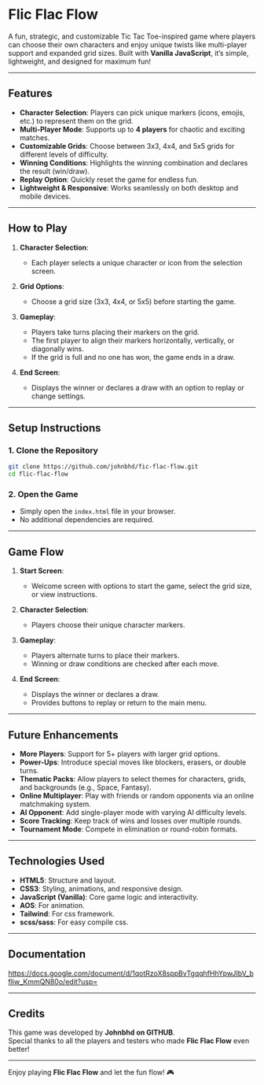 # **Flic Flac Flow**

A fun, strategic, and customizable Tic Tac Toe-inspired game where players can choose their own characters and enjoy unique twists like multi-player support and expanded grid sizes. Built with **Vanilla JavaScript**, it’s simple, lightweight, and designed for maximum fun!

---

## **Features**

- **Character Selection**: Players can pick unique markers (icons, emojis, etc.) to represent them on the grid.  
- **Multi-Player Mode**: Supports up to **4 players** for chaotic and exciting matches.  
- **Customizable Grids**: Choose between 3x3, 4x4, and 5x5 grids for different levels of difficulty.  
- **Winning Conditions**: Highlights the winning combination and declares the result (win/draw).  
- **Replay Option**: Quickly reset the game for endless fun.  
- **Lightweight & Responsive**: Works seamlessly on both desktop and mobile devices.

---

## **How to Play**

1. **Character Selection**:
   - Each player selects a unique character or icon from the selection screen.

2. **Grid Options**:
   - Choose a grid size (3x3, 4x4, or 5x5) before starting the game.

3. **Gameplay**:
   - Players take turns placing their markers on the grid.  
   - The first player to align their markers horizontally, vertically, or diagonally wins.  
   - If the grid is full and no one has won, the game ends in a draw.

4. **End Screen**:
   - Displays the winner or declares a draw with an option to replay or change settings.

---

## **Setup Instructions**

### **1. Clone the Repository**  
```bash
git clone https://github.com/johnbhd/fic-flac-flow.git
cd flic-flac-flow
```

### **2. Open the Game**  
- Simply open the `index.html` file in your browser.  
- No additional dependencies are required.

---

## **Game Flow**

1. **Start Screen**:  
   - Welcome screen with options to start the game, select the grid size, or view instructions.

2. **Character Selection**:  
   - Players choose their unique character markers.

3. **Gameplay**:  
   - Players alternate turns to place their markers.  
   - Winning or draw conditions are checked after each move.

4. **End Screen**:  
   - Displays the winner or declares a draw.  
   - Provides buttons to replay or return to the main menu.

---

## **Future Enhancements**

- **More Players**: Support for 5+ players with larger grid options.  
- **Power-Ups**: Introduce special moves like blockers, erasers, or double turns.  
- **Thematic Packs**: Allow players to select themes for characters, grids, and backgrounds (e.g., Space, Fantasy).  
- **Online Multiplayer**: Play with friends or random opponents via an online matchmaking system.  
- **AI Opponent**: Add single-player mode with varying AI difficulty levels.  
- **Score Tracking**: Keep track of wins and losses over multiple rounds.  
- **Tournament Mode**: Compete in elimination or round-robin formats.

---

## **Technologies Used**

- **HTML5**: Structure and layout.  
- **CSS3**: Styling, animations, and responsive design.  
- **JavaScript (Vanilla)**: Core game logic and interactivity.
- **AOS**: For animation.
- **Tailwind**: For css framework.
- **scss/sass**: For easy compile css.
  
---

## **Documentation**

https://docs.google.com/document/d/1qotRzoX8sppBvTgqqhfHhYpwJIbV_bfliw_KmmQN80o/edit?usp=

---

## **Credits**

This game was developed by **Johnbhd on GITHUB**.  
Special thanks to all the players and testers who made **Flic Flac Flow** even better!

---

Enjoy playing **Flic Flac Flow** and let the fun flow! 🎮
